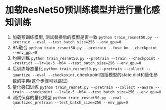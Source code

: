 # 加载ResNet50预训练模型并进行量化感知训练

1. 加载预训练模型, 测试替换后的模型是否一致 `python train_resnet50.py --pretrain --eval --test_batch_size=256 --env_gpu=0`
2. BN融合 `python train_resnet50.py --pretrain --fuse_bn --checkpoint --env_gpu=0`
3. 约束训练 `python train_resnet50.py --pretrain --train --checkpoint --restrict --lr=1e-5 -b64 --test_batch_size=256 --env_gpu=0`
4. 后训练静态量化 `python train_resnet50.py --pretrain --collect --quantize --eval --checkpoint`, checkpoint包括模型的state dict和量化参数的字典(这个步骤可以跳过)
5. 量化感知训练 `python train_resnet.py --pretrain --collect --aware --train --checkpoint --lr=1e-5 -b64 --test_batch_size=256 --env_gpu=0`
6. 测试保存的量化模型 `python train_resnet50.py --eval --quantized_pretrain --test_batch_size=256 --env_gpu=0`